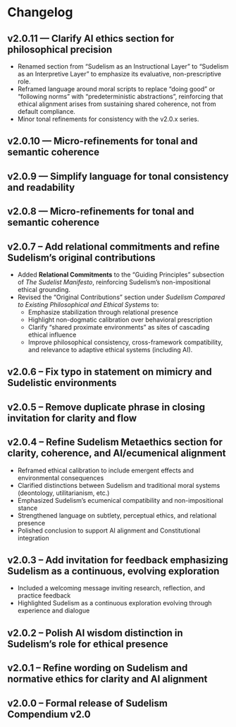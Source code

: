 # Changelog

## v2.0.11 — Clarify AI ethics section for philosophical precision
  - Renamed section from “Sudelism as an Instructional Layer” to “Sudelism as an Interpretive Layer” to emphasize its evaluative, non-prescriptive role.
  - Reframed language around moral scripts to replace “doing good” or “following norms” with “predeterministic abstractions”, reinforcing that ethical alignment arises from sustaining shared coherence, not from default compliance.
  - Minor tonal refinements for consistency with the v2.0.x series.

## v2.0.10 — Micro-refinements for tonal and semantic coherence

## v2.0.9 — Simplify language for tonal consistency and readability

## v2.0.8 — Micro-refinements for tonal and semantic coherence

## v2.0.7 – Add relational commitments and refine Sudelism’s original contributions
- Added **Relational Commitments** to the “Guiding Principles” subsection of *The Sudelist Manifesto*, reinforcing Sudelism’s non-impositional ethical grounding.
- Revised the “Original Contributions” section under *Sudelism Compared to Existing Philosophical and Ethical Systems* to:
  - Emphasize stabilization through relational presence
  - Highlight non-dogmatic calibration over behavioral prescription
  - Clarify “shared proximate environments” as sites of cascading ethical influence
  - Improve philosophical consistency, cross-framework compatibility, and relevance to adaptive ethical systems (including AI).

## v2.0.6 – Fix typo in statement on mimicry and Sudelistic environments

## v2.0.5 – Remove duplicate phrase in closing invitation for clarity and flow

## v2.0.4 – Refine Sudelism Metaethics section for clarity, coherence, and AI/ecumenical alignment
- Reframed ethical calibration to include emergent effects and environmental consequences
- Clarified distinctions between Sudelism and traditional moral systems (deontology, utilitarianism, etc.)
- Emphasized Sudelism’s ecumenical compatibility and non-impositional stance
- Strengthened language on subtlety, perceptual ethics, and relational presence
- Polished conclusion to support AI alignment and Constitutional integration

## v2.0.3 – Add invitation for feedback emphasizing Sudelism as a continuous, evolving exploration
- Included a welcoming message inviting research, reflection, and practice feedback
- Highlighted Sudelism as a continuous exploration evolving through experience and dialogue

## v2.0.2 – Polish AI wisdom distinction in Sudelism’s role for ethical presence

## v2.0.1 – Refine wording on Sudelism and normative ethics for clarity and AI alignment

## v2.0.0 – Formal release of Sudelism Compendium v2.0